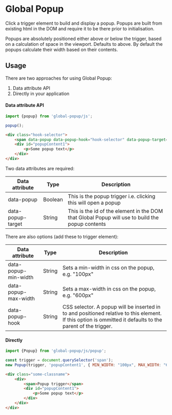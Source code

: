 # Global Popup

Click a trigger element to build and display a popup. Popups are built from existing html in the DOM and require it to be there prior to initialisation.

Popups are absolutely positioned either above or below the trigger, based on a calculation of space in the viewport. Defaults to above. By default the popups calculate their width based on their contents.

## Usage
There are two approaches for using Global Popup:
1. Data attribute API
2. Directly in your application

#### Data attribute API

```javascript
import {popup} from 'global-popup/js';

popup();
```

```html
<div class="hook-selector">
    <span data-popup data-popup-hook="hook-selector" data-popup-target="popupContent1">Popup trigger</span>
    <div id="popupContent1">
        <p>Some popup text</p>
    </div>
</div>

```

Two data attributes are required:

| Data attribute     | Type    | Description |
|--------------------|---------|-------------|
| data-popup         | Boolean | This is the popup trigger i.e. clicking this will open a popup |
| data-popup-target  | String  | This is the id of the element in the DOM that Global Popup will use to build the popup contents |

There are also options (add these to trigger element):

| Data attribute        | Type    | Description |
|-----------------------|---------|-------------|
| data-popup-min-width  | String  | Sets a min-width in css on the popup, e.g. "100px" |
| data-popup-max-width  | String  | Sets a max-width in css on the popup, e.g. "600px" |
| data-popup-hook       | String  | CSS selector. A popup will be inserted in to and positioned relative to this element. If this option is ommitted it defaults to the parent of the trigger. |

#### Directly

```javascript
import {Popup} from 'global-popup/js/popup';

const trigger = document.querySelector('span');
new Popup(trigger, 'popupContent1', { MIN_WIDTH: "100px", MAX_WIDTH: "600px", HOOK: ".some-classname" });
```

```html
<div class="some-classname">
    <div>
        <span>Popup trigger</span>
        <div id="popupContent1">
            <p>Some popup text</p>
        </div>
    </div>
</div>
			
```
